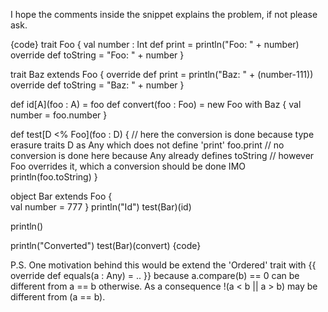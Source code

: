 I hope the comments inside the snippet explains the problem, if not please ask.

{code}
trait Foo
{
  val number : Int
  def print = println("Foo: " + number)
  override def toString = "Foo: " + number
}

trait Baz extends Foo
{
  override def print = println("Baz: " + (number-111))
  override def toString = "Baz: " + number
}


def id[A](foo : A) = foo
def convert(foo : Foo) = new Foo with Baz
{
  val number = foo.number
}


def test[D <% Foo](foo : D)
{
  // here the conversion is done because type erasure traits D as Any which does not define 'print'
  foo.print
  // no conversion is done here because Any already defines toString
  // however Foo overrides it, which a conversion should be done IMO
  println(foo.toString)
}

object Bar extends Foo
{	
  val number = 777
}
println("Id")
test(Bar)(id)

println()

println("Converted")
test(Bar)(convert)
{code}


P.S. One motivation behind this would be extend the 'Ordered' trait with {{ override def equals(a : Any) = .. }} because a.compare(b) == 0 can be different from a == b otherwise. As a consequence !(a < b || a > b) may be different from (a == b).

